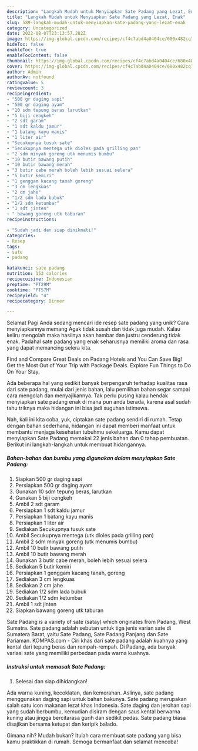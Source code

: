 ```yaml
---
description: "Langkah Mudah untuk Menyiapkan Sate Padang yang Lezat, Enak"
title: "Langkah Mudah untuk Menyiapkan Sate Padang yang Lezat, Enak"
slug: 589-langkah-mudah-untuk-menyiapkan-sate-padang-yang-lezat-enak
category: Uncategorized
date: 2022-08-07T23:13:57.282Z
image: https://img-global.cpcdn.com/recipes/cf4c7abd4a0404ce/680x482cq70/sate-padang-foto-resep-utama.jpg
hideToc: false
enableToc: true
enableTocContent: false
thumbnail: https://img-global.cpcdn.com/recipes/cf4c7abd4a0404ce/680x482cq70/sate-padang-foto-resep-utama.jpg
cover: https://img-global.cpcdn.com/recipes/cf4c7abd4a0404ce/680x482cq70/sate-padang-foto-resep-utama.jpg
author: Admin
authorAv: notfound
ratingvalue: 5
reviewcount: 3
recipeingredient:
- "500 gr daging sapi"
- "500 gr daging ayam"
- "10 sdm tepung beras larutkan"
- "5 biji cengkeh"
- "2 sdt garam"
- "1 sdt kaldu jamur"
- "1 batang kayu manis"
- "1 liter air"
- "Secukupnya tusuk sate"
- "Secukupnya mentega utk dioles pada grilling pan"
- "2 sdm minyak goreng utk menumis bumbu"
- "10 butir bawang putih"
- "10 butir bawang merah"
- "3 butir cabe merah boleh lebih sesuai selera"
- "5 butir kemiri"
- "1 genggam kacang tanah goreng"
- "3 cm lengkuas"
- "2 cm jahe"
- "1/2 sdm lada bubuk"
- "1/2 sdm ketumbar"
- "1 sdt jinten"
- " bawang goreng utk taburan"
recipeinstructions:

- "Sudah jadi dan siap dinikmati!"
categories:
- Resep
tags:
- sate
- padang

katakunci: sate padang 
nutrition: 153 calories
recipecuisine: Indonesian
preptime: "PT29M"
cooktime: "PT57M"
recipeyield: "4"
recipecategory: Dinner

---
```



Selamat Pagi Anda sedang mencari ide resep sate padang yang unik? Cara menyiapkannya memang Agak tidak susah dan tidak juga mudah. Kalau keliru mengolah maka hasilnya akan hambar dan justru cenderung tidak enak. Padahal sate padang yang enak seharusnya memiliki aroma dan rasa yang dapat memancing selera kita.


Find and Compare Great Deals on Padang Hotels and You Can Save Big! Get the Most Out of Your Trip with Package Deals. Explore Fun Things to Do On Your Stay.

Ada beberapa hal yang sedikit banyak berpengaruh terhadap kualitas rasa dari sate padang, mulai dari jenis bahan, lalu pemilihan bahan segar sampai cara mengolah dan menyajikannya. Tak perlu pusing kalau hendak menyiapkan sate padang enak di mana pun anda berada, karena asal sudah tahu triknya maka hidangan ini bisa jadi suguhan istimewa.


Nah, kali ini kita coba, yuk, ciptakan sate padang sendiri di rumah. Tetap dengan bahan sederhana, hidangan ini dapat memberi manfaat untuk membantu menjaga kesehatan tubuhmu sekeluarga. Kamu dapat menyiapkan Sate Padang memakai 22 jenis bahan dan 0 tahap pembuatan. Berikut ini langkah-langkah untuk membuat hidangannya.

<!--inarticleads1-->

##### Bahan-bahan dan bumbu yang digunakan dalam menyiapkan Sate Padang:

1. Siapkan 500 gr daging sapi
1. Persiapkan 500 gr daging ayam
1. Gunakan 10 sdm tepung beras, larutkan
1. Gunakan 5 biji cengkeh
1. Ambil 2 sdt garam
1. Persiapkan 1 sdt kaldu jamur
1. Persiapkan 1 batang kayu manis
1. Persiapkan 1 liter air
1. Sediakan Secukupnya tusuk sate
1. Ambil Secukupnya mentega (utk dioles pada grilling pan)
1. Ambil 2 sdm minyak goreng (utk menumis bumbu)
1. Ambil 10 butir bawang putih
1. Ambil 10 butir bawang merah
1. Gunakan 3 butir cabe merah, boleh lebih sesuai selera
1. Sediakan 5 butir kemiri
1. Persiapkan 1 genggam kacang tanah, goreng
1. Sediakan 3 cm lengkuas
1. Sediakan 2 cm jahe
1. Sediakan 1/2 sdm lada bubuk
1. Sediakan 1/2 sdm ketumbar
1. Ambil 1 sdt jinten
1. Siapkan  bawang goreng utk taburan


Sate Padang is a variety of sate (satay) which originates from Padang, West Sumatra. Sate padang adalah sebutan untuk tiga jenis varian sate di Sumatera Barat, yaitu Sate Padang, Sate Padang Panjang dan Sate Pariaman. KOMPAS.com - Ciri khas dari sate padang adalah kuahnya yang kental dari tepung beras dan rempah-rempah. Di Padang, ada banyak variasi sate yang memiliki perbedaan pada warna kuahnya. 

<!--inarticleads2-->

##### Instruksi untuk memasak Sate Padang:


1. Selesai dan siap dihidangkan!

Ada warna kuning, kecoklatan, dan kemerahan. Aslinya, sate padang menggunakan daging sapi untuk bahan bakunya. Sate padang merupakan salah satu icon makanan lezat khas Indonesia. Sate daging dan jerohan sapi yang sudah berbumbu, kemudian disiram dengan saus kental berwarna kuning atau jingga bercitarasa gurih dan sedikit pedas. Sate padang biasa disajikan bersama ketupat dan keripik balado. 

Gimana nih? Mudah bukan? Itulah cara membuat sate padang yang bisa kamu praktikkan di rumah. Semoga bermanfaat dan selamat mencoba!
